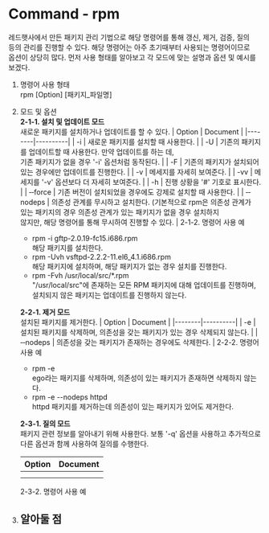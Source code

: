 Command - rpm
===============
레드햇사에서 만든 패키지 관리 기법으로 해당 명령어를 통해 갱신, 제거, 검증, 질의<br>
등의 관리를 진행할 수 있다. 해당 명령어는 아주 초기때부터 사용되는 명령어이므로<br>
옵션이 상당히 많다. 먼저 사용 형태를 알아보고 각 모드에 맞는 설명과 옵션 및 예시를 보겠다.

1. 명령어 사용 형태<br>
rpm [Option] [패키지_파일명]

2. 모드 및 옵션<br>
    <strong>2-1-1. 설치 및 업데이트 모드</strong><br>
    새로운 패키지를 설치하거나 업데이트를 할 수 있다.
    | Option | Document |
    |--------|----------|
    | -i     | 새로운 패키지를 설치할 때 사용한다. |
    | -U     | 기존의 패키지를 업데이트할 때 사용한다. 만약 업데이트를 하는 데,<br> 기존 패키지가 없을 경우 '-i' 옵션처럼 동작된다. |
    | -F     | 기존의 패키지가 설치되어 있는 경우에만 업데이트를 진행한다. |
    | -v     | 메세지를 자세히 보여준다. |
    | -vv     | 메세지를 '-v' 옵션보다 더 자세히 보여준다. |
    | -h     | 진행 상황을 '#' 기호로 표시한다. |
    | &#8208;&#8208;force     | 기존 버전이 설치되었을 경우에도 강제로 설치할 때 사용한다. |
    | &#8208;&#8208;nodeps     | 의존성 관계를 무시하고 설치한다. (기본적으로 rpm은 의존성 관계가<br>있는 패키지의 경우 의존성 관계가 있는 패키지가 없을 경우 설치하지<br>않지만, 해당 명령어를 통해 무시하여 진행할 수 있다. |
    2-1-2. 명령어 사용 예<br>
    - rpm -i gftp-2.0.19-fc15.i686.rpm<br>
    해당 패키지를 설치한다.
    - rpm -Uvh vsftpd-2.2.2-11.el6_4.1.i686.rpm<br>
    해당 패키지에 설치하며, 해당 패키지가 없는 경우 설치를 진행한다.
    - rpm -Fvh /usr/local/src/*.rpm<br>
    "/usr/local/src"에 존재하는 모든 RPM 패키지에 대해 업데이트를 진행하며,<br>
    설치되지 않은 패키지는 업데이트를 진행하지 않는다.

    <strong>2-2-1. 제거 모드</strong><br>
    설치된 패키지를 제거한다.
    | Option | Document |
    |--------|----------|
    | -e     | 설치된 패키지를 삭제하며, 의존성을 갖는 패키지가 있는 경우 삭제되지 않는다. |
    | &#8208;&#8208;nodeps     | 의존성을 갖는 패키지가 존재하는 경우에도 삭제한다. |
    2-2-2. 명령어 사용 예<br>
    - rpm -e <br>
    ego라는 패키지를 삭제하며, 의존성이 있는 패키지가 존재하면 삭제하지 않는다.
    - rpm -e --nodeps httpd<br>
    httpd 패키지를 제거하는데 의존성이 있는 패키지가 있어도 제거한다.
    
    <strong>2-3-1. 질의 모드</strong><br>
    패키지 관련 정보를 알아내기 위해 사용한다. 보통 '-q' 옵션을 사용하고 추가적으로<br>
    다른 옵션과 함께 사용하여 질의를 수행한다.

    | Option | Document |
    |--------|----------|
    |      |  |
    |      |  |
    
    2-3-2. 명령어 사용 예<br>


3. 알아둘 점<br>
    - 